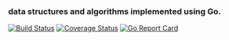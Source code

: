 ### data structures and algorithms implemented using Go.
[![Build Status](https://travis-ci.org/handane123/algorithms.svg?branch=master)](https://travis-ci.org/handane123/algorithms)
[![Coverage Status](https://coveralls.io/repos/github/handane123/algorithms/badge.svg?branch=master)](https://coveralls.io/github/handane123/algorithms?branch=master)
[![Go Report Card](https://goreportcard.com/badge/github.com/handane123/algorithms)](https://goreportcard.com/report/github.com/handane123/algorithms)